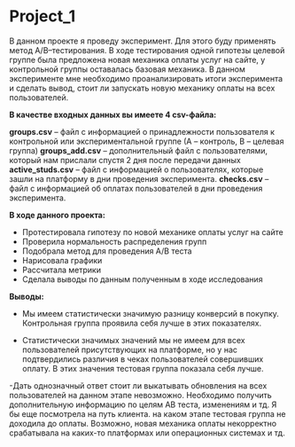 # Project_1

В данном проекте я проведу эксперимент. Для этого буду применять метод A/B–тестирования. В ходе тестирования одной гипотезы целевой группе была предложена новая механика оплаты услуг на сайте, у контрольной группы оставалась базовая механика. В данном эксперименте мне необходимо проанализировать итоги эксперимента и сделать вывод, стоит ли запускать новую механику оплаты на всех пользователей.

**В качестве входных данных вы имеете 4 csv-файла:**

**groups.csv** – файл с информацией о принадлежности пользователя к контрольной или экспериментальной группе (А – контроль, B – целевая группа) 
**groups_add.csv** – дополнительный файл с пользователями, который нам прислали спустя 2 дня после передачи данных
**active_studs.csv** – файл с информацией о пользователях, которые зашли на платформу в дни проведения эксперимента. 
**checks.csv** – файл с информацией об оплатах пользователей в дни проведения эксперимента.


**В ходе данного проекта:**
- Протестировала гипотезу по новой механике оплаты услуг на сайте
- Проверила нормальность распределения групп
- Подобрала метод для проведения A/B теста
- Нарисовала графики
- Рассчитала метрики 
- Сделала выводы по данным полученным в ходе исследования


**Выводы:**
-  Мы имеем статистически значимую разницу конверсий в покупку. Контрольная группа проявила себя лучше в этих показателях.

- Статистически значимых значений мы не имеем для всех пользователей присутствующих на платформе, но у нас подтвердились различия  в чеках пользователей совершивших оплату. В этих значения тестовая группа показала себя лучше.

-Дать однозначный ответ стоит ли выкатывать обновления на всех пользователей на данном этапе невозможно. Необходимо получить дополнительную информацию по целям АВ теста, изменениям и тд.
Я бы еще посмотрела на путь клиента. на каком этапе тестовая группа не доходила до оплаты. Возможно, новая механика оплаты некорректно срабатывала на каких-то платформах или операционных системах и тд.
